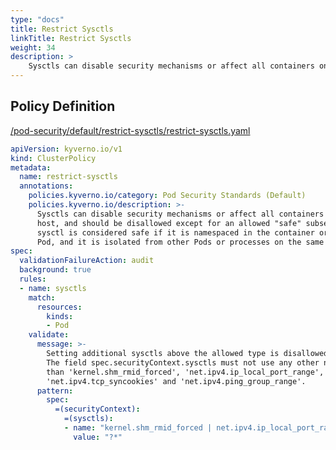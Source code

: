 ```yaml
---
type: "docs"
title: Restrict Sysctls
linkTitle: Restrict Sysctls
weight: 34
description: >
    Sysctls can disable security mechanisms or affect all containers on a host, and should be disallowed except for an allowed "safe" subset. A sysctl is considered safe if it is namespaced in the container or the Pod, and it is isolated from other Pods or processes on the same Node.
---
```


## Policy Definition
<a href="https://github.com/kyverno/policies/raw/main//pod-security/default/restrict-sysctls/restrict-sysctls.yaml" target="-blank">/pod-security/default/restrict-sysctls/restrict-sysctls.yaml</a>

```yaml
apiVersion: kyverno.io/v1
kind: ClusterPolicy
metadata:
  name: restrict-sysctls
  annotations:
    policies.kyverno.io/category: Pod Security Standards (Default)
    policies.kyverno.io/description: >-
      Sysctls can disable security mechanisms or affect all containers on a
      host, and should be disallowed except for an allowed "safe" subset. A
      sysctl is considered safe if it is namespaced in the container or the
      Pod, and it is isolated from other Pods or processes on the same Node.
spec:
  validationFailureAction: audit
  background: true
  rules:
  - name: sysctls
    match:
      resources:
        kinds:
        - Pod
    validate:
      message: >-
        Setting additional sysctls above the allowed type is disallowed.
        The field spec.securityContext.sysctls must not use any other names
        than 'kernel.shm_rmid_forced', 'net.ipv4.ip_local_port_range',
        'net.ipv4.tcp_syncookies' and 'net.ipv4.ping_group_range'.
      pattern:
        spec:
          =(securityContext):
            =(sysctls):
            - name: "kernel.shm_rmid_forced | net.ipv4.ip_local_port_range | net.ipv4.tcp_syncookies | net.ipv4.ping_group_range"
              value: "?*"
```
